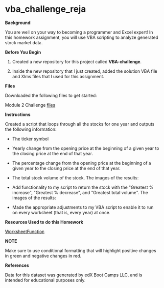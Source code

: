 # vba_challenge_reja


**Background**

You are well on your way to becoming a programmer and Excel expert! In this homework assignment, you will use VBA scripting to analyze generated stock market data.

**Before You Begin**

1. Created a new repository for this project called **VBA-challenge**. 

2. Inside the new repository that I just created, added the solution VBA file and Xlms files that I used for this assignment. 

**Files**


Downloaded the following files to get started:

Module 2 Challenge [files](https://courses.bootcampspot.com/courses/3819/assignments/56657?module_item_id=999387)

**Instructions**


Created a script that loops through all the stocks for one year and outputs the following information:

- The ticker symbol

- Yearly change from the opening price at the beginning of a given year to the closing price at the end of that year.

- The percentage change from the opening price at the beginning of a given year to the closing price at the end of that year.

- The total stock volume of the stock. The images of the results:

- Add functionality to my script to return the stock with the "Greatest % increase", "Greatest % decrease", and "Greatest total volume". The images of the results:

  
- Made the appropriate adjustments to my VBA script to enable it to run on every worksheet (that is, every year) at once.

**Resources Used to do this Homework**

[WorksheetFunction](https://learn.microsoft.com/en-us/office/vba/api/excel.worksheetfunction.max)

**NOTE**

Make sure to use conditional formatting that will highlight positive changes in green and negative changes in red.

**References**

Data for this dataset was generated by edX Boot Camps LLC, and is intended for educational purposes only.
